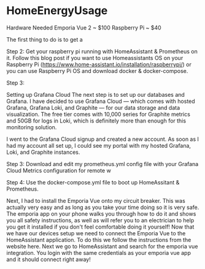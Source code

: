 # HomeEnergyUsage

Hardware Needed
Emporia Vue 2  ~ $100
Raspberry Pi ~ $40



The first thing to do is to get a 

Step 2: Get your raspberry pi running with HomeAssistant & Prometheus on it. Follow this blog post if you want to use Homeassistants OS on your Raspberry Pi (https://www.home-assistant.io/installation/raspberrypi/) or you can use Raspberry Pi OS and download docker & docker-compose.

Step 3: 

Setting up Grafana Cloud
The next step is to set up our databases and Grafana. I have decided to use Grafana Cloud — which comes with hosted Grafana, Grafana Loki, and Graphite — for our data storage and data visualization. The free tier comes with 10,000 series for Graphite metrics and 50GB for logs in Loki, which is definitely more than enough for this monitoring solution. 

I went to the Grafana Cloud signup and created a new account. As soon as I had my account all set up, I could see my portal with my hosted Grafana, Loki, and Graphite instances.




Step 3: Download and edit my prometheus.yml config file with your Grafana Cloud Metrics configuration for remote w

Step 4: Use the docker-compose.yml file to boot up HomeAssitant & Prometheus. 

Next, I had to install the Emporia Vue onto my circuit breaker. This was actually very easy and as long as you take your time doing so it is very safe. The emporia app on your phone walks you through how to do it and shows you all safety instructions, as well as will refer you to an electrician to help you get it installed if you don't feel comfortable doing it yourself!
Now that we have our devices setup we need to connect the Emporia Vue to the HomeAssistant application. To do this we follow the instructions from the website here. Next we go to HomeAssistant and search for the emporia vue integration. You login with the same credentials as your emporia vue app and it should connect right away!
